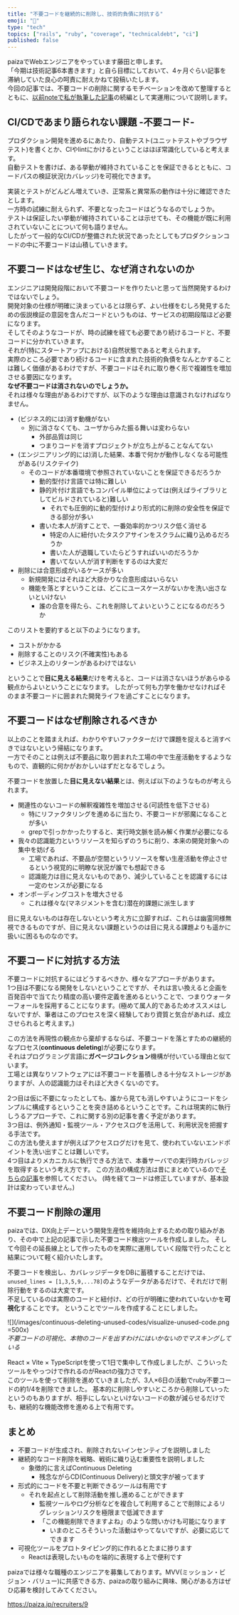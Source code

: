 ```yaml
---
title: "不要コードを継続的に削除し、技術的負債に対抗する"
emoji: "🧹"
type: "tech"
topics: ["rails", "ruby", "coverage", "technicaldebt", "ci"]
published: false
---
```


paizaでWebエンジニアをやっています藤田と申します。  
「今期は技術記事6本書きます」と自ら目標にしておいて、4ヶ月ぐらい記事を滞納していた良心の呵責に耐えかねて投稿いたします。  
今回の記事では、不要コードの削除に関するモチベーションを改めて整理するとともに、[以前noteで私が執筆した記事](https://note.com/paiza/n/n84a659795d95)の続編として実運用について説明します。

## CI/CDであまり語られない課題 -不要コード-
プロダクション開発を進めるにあたり、自動テスト(ユニットテストやブラウザテスト)を書くとか、CIやlintにかけるということはほぼ常識化していると考えます。  
自動テストを書けば、ある挙動が維持されていることを保証できるとともに、コードパスの検証状況(カバレッジ)を可視化できます。  

実装とテストがどんどん増えていき、正常系と異常系の動作は十分に確認できたとします。  
一方時の試練に耐えられず、不要となったコードはどうなるのでしょうか。  
テストは保証したい挙動が維持されていることは示せても、その機能が既に利用されていないことについて何も語りません。  
したがって一般的なCI/CDが整備された状況であったとしてもプロダクションコードの中に不要コードは山積していきます。

## 不要コードはなぜ生じ、なぜ消されないのか
エンジニアは開発段階において不要コードを作りたいと思って当然開発するわけではないでしょう。  
開発対象の仕様が明確に決まっているとは限らず、よい仕様をむしろ発見するための仮説検証の意図を含んだコードというものは、サービスの初期段階ほど必要になります。  
そしてそのようなコードが、時の試練を経ても必要であり続けるコードと、不要コードに分かれていきます。  
それが(特にスタートアップにおける)自然状態であると考えられます。    
実際のところ必要であり続けるコードに含まれた技術的負債をなんとかすることは難しく価値があるわけですが、不要コードはそれに取り巻く形で複雑性を増加させる要因になります。  
**なぜ不要コードは消されないのでしょうか。**  
それは様々な理由があるわけですが、以下のような理由は意識されなければなりません。
- (ビジネス的には)消す動機がない
  - 別に消さなくても、ユーザからみた振る舞いは変わらない
    - 外部品質は同じ
    - つまりコードを消すプロジェクトが立ち上がることなんてない
- (エンジニアリング的には)消した結果、本番で何かが動作しなくなる可能性がある(リスクテイク)
  - そのコードが本番環境で参照されていないことを保証できるだろうか
    - 動的型付け言語では特に難しい
    - 静的片付け言語でもコンパイル単位によっては(例えばライブラリとしてビルドされていると)難しい
      - それでも圧倒的に動的型付けより形式的に削除の安全性を保証できる部分が多い
    - 書いた本人が消すことで、一番効率的かつリスク低く消せる
      - 特定の人に紐付いたタスクアサインをスクラムに織り込めるだろうか
      - 書いた人が退職していたらどうすればいいのだろうか
      - 書いてない人が消す判断をするのは大変だ
- 削除には合意形成がいるケースが多い
  - 新規開発にはそれほど大掛かりな合意形成はいらない
  - 機能を落とすということは、どこにユースケースがないかを洗い出さないといけない
    - 誰の合意を得たら、これを削除してよいということになるのだろうか

このリストを要約すると以下のようになります。
- コストがかかる
- 削除することのリスク(不確実性)もある
- ビジネス上のリターンがあるわけではない

ということで**目に見える結果**だけを考えると、コードは消さないほうがあらゆる観点からよいということになります。
したがって何も力学を働かせなければそのまま不要コードに囲まれた開発ライフを過ごすことになります。

## 不要コードはなぜ削除されるべきか
以上のことを踏まえれば、わかりやすいファクターだけで課題を捉えると消すべきではないという帰結になります。  
一方でそのことは例えば不要品に取り囲まれた工場の中で生産活動をするようなもので、直観的に何かがおかしいはずだとなるでしょう。

不要コードを放置した**目に見えない結果**とは、例えば以下のようなものが考えられます。
- 関連性のないコードの解釈複雑性を増加させる(可読性を低下させる)
  - 特にリファクタリングを進めるに当たり、不要コードが邪魔になることが多い
  - grepで引っかかったりすると、実行時文脈を読み解く作業が必要になる
- 我々の認識能力というリソースを知らずのうちに削り、本来の開発対象への集中を妨げる
  - 工場であれば、不要品が空間というリソースを奪い生産活動を停止させるという視覚的に明瞭な状況が誰でも想起できる
  - 認識能力は目に見えないものであり、減少していることを認識するには一定のセンスが必要になる
- オンボーディングコストを増大させる
  - これは様々な(マネジメントを含む)潜在的課題に派生します

目に見えないものは存在しないという考え方に立脚すれば、これらは幽霊同様無視できるものですが、目に見えない課題というのは目に見える課題よりも遥かに扱いに困るものなのです。

## 不要コードに対抗する方法
不要コードに対抗するにはどうするべきか、様々なアプローチがあります。  
1つ目は不要になる開発をしないということですが、それは言い換えると企画を百発百中で当てたり精度の高い要件定義を進めるということで、つまりウォーターフォールを採用することになります。(極めて属人的であるためオススメはしないですが、筆者はこのプロセスを深く経験しており資質と気合があれば、成立させられると考えます。)  

この方法を再現性の観点から棄却するならば、不要コードを落とすための継続的なプロセス(**continuous deleting**)が必要になります。  
それはプログラミング言語に**ガベージコレクション**機構が付いている理由と似ています。  
工場とは異なりソフトウェアには不要コードを蓄積しきる十分なストレージがありますが、人の認識能力はそれほど大きくないのです。  

2つ目は仮に不要になったとしても、誰から見ても消しやすいようにコードをシンプルに構成するということを突き詰めるということです。これは現実的に執行しうるアプローチで、これに関する別の記事を書く予定があります。  
3つ目は、例外通知・監視ツール・アクセスログを活用して、利用状況を把握する手法です。  
この方法も使えますが例えばアクセスログだけを見て、使われていないエンドポイントを洗い出すことは難しいです。    
4つ目はよりメカニカルに執行できる方法で、本番サーバでの実行時カバレッジを取得するという考え方です。
この方法の構成方法は昔にまとめているので[そちらの記事](https://note.com/paiza/n/n84a659795d95)を参照してください。
(時を経てコードは修正していますが、基本設計は変わっていません。)

## 不要コード削除の運用
paizaでは、DX向上デーという開発生産性を維持向上するための取り組みがあり、その中で上記の記事で示した不要コード検出ツールを作成しました。
そして今回その延長線上として作ったものを実際に運用していく段階で行ったことと結果について軽く紹介いたします。

不要コードを検出し、カバレッジデータをDBに蓄積することだけでは、`unused_lines = [1,3,5,9,...78]`のようなデータがあるだけで、それだけで削除行動をするのは大変です。  
不足しているのは実際のコードと紐付け、どの行が明確に使われていないかを**可視化**することです。
ということでツールを作成することにしました。

![](/images/continuous-deleting-unused-codes/visualize-unused-code.png =500x)  
*不要コードの可視化、本物のコードを出すわけにはいかないのでマスキングしている*  

React × Vite × TypeScriptを使って1日で集中して作成しましたが、こういったツールをやっつけで作れるのがReactの強力さです。  
このツールを使って削除を進めていきましたが、3人×6日の活動でruby不要コードの約1/4を削除できました。
基本的に削除しやすいところから削除していったというのもありますが、相手にしないといけないコードの数が減らせるだけでも、継続的な機能改修を進める上で有用です。

## まとめ
- 不要コードが生成され、削除されないインセンティブを説明しました
- 継続的なコード削除を戦略、戦術に織り込む重要性を説明しました
  - 象徴的に言えばContinuous Deleting
    - 残念ながらCD(Continuous Delivery)と頭文字が被ってます
- 形式的にコードを不要と判断できるツールは有用です
  - それを起点として削除活動を推し進めることができます
    - 監視ツールやログ分析などを複合して利用することで削除によるリグレッションリスクを極限まで低減できます
    - 「この機能削除できますよね」のような問いかけも可能になります
      - いまのところそういった活動はやってないですが、必要に応じてできます
- 可視化ツールをプロトタイピング的に作れるとたまに捗ります
  - Reactは表現したいものを端的に表現する上で便利です

paizaでは様々な職種のエンジニアを募集しております。MVV(ミッション・ビジョン・バリュー)に共感できる方、paizaの取り組みに興味、関心がある方はぜひ応募を検討してみてください。

https://paiza.jp/recruiters/9
